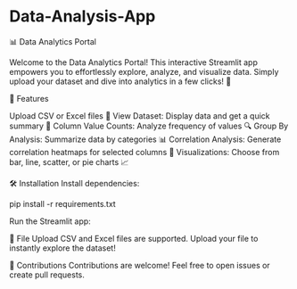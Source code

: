 # Data-Analysis-App
📊 Data Analytics Portal

Welcome to the Data Analytics Portal! This interactive Streamlit app empowers you to effortlessly explore, analyze, and visualize data. Simply upload your dataset and dive into analytics in a few clicks! 🚀

🎯 Features

Upload CSV or Excel files 📄
View Dataset: Display data and get a quick summary 🧐
Column Value Counts: Analyze frequency of values 🔍
Group By Analysis: Summarize data by categories 📊
Correlation Analysis: Generate correlation heatmaps for selected columns 🔗
Visualizations: Choose from bar, line, scatter, or pie charts 📈

🛠️ Installation
Install dependencies:

pip install -r requirements.txt

Run the Streamlit app:

📂 File Upload
CSV and Excel files are supported.
Upload your file to instantly explore the dataset!

🤝 Contributions
Contributions are welcome! Feel free to open issues or create pull requests.
